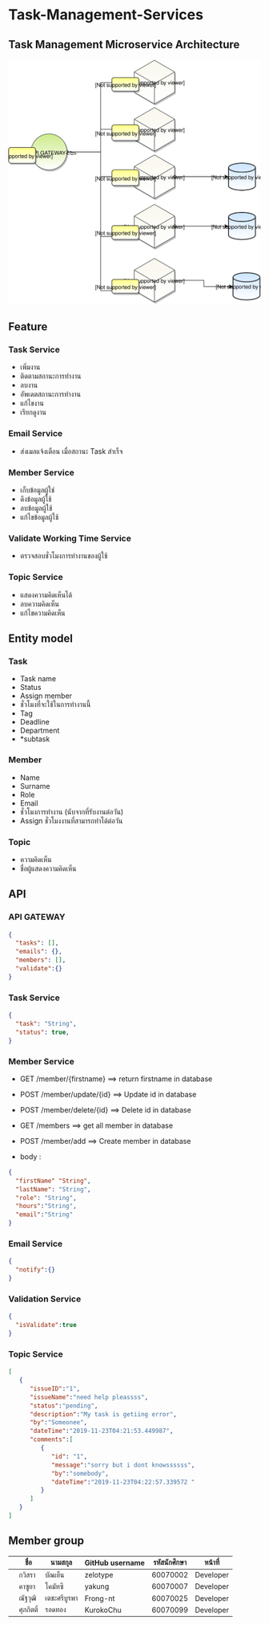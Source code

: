 # Task-Management-Services

## Task Management Microservice Architecture
<img src="Task Management Microservice Architecture.svg">

## Feature
### Task Service
-	เพิ่มงาน 
-	ติดตามสถานะการทำงาน
-	ลบงาน
-	อัพเดตสถานะการทำงาน
-	แก้ไขงาน
-	เรียกดูงาน

### Email Service 
-	ส่งเมลแจ้งเตือน เมื่อสถานะ Task สำเร็จ

### Member Service
-	เก็บข้อมูลผู้ใช่
-	ดึงข้อมูลผู้ใช้
-	ลบข้อมูลผู้ใช้
-	แก้ไขข้อมูลผู้ใช้

### Validate Working Time Service
-	ตรวจสอบชั่วโมงการทำงานของผู้ใช้

### Topic Service
-	แสดงความคิดเห็นได้
-	ลบความคิดเห็น
-	แก้ไขความคิดเห็น

## Entity model
### Task
-	Task name 
-	Status
-	Assign member
-	ชั่วโมงที่จะใช้ในการทำงานนี้
-	Tag
-	Deadline
-	Department
-	*subtask

### Member
-	Name
-	Surname
-	Role
-	Email
-	ชั่วโมงการทำงาน (นับจากที่รับงานต่อวัน)
-	Assign ชั่วโมงงานที่สามารถทำได้ต่อวัน
### Topic
-	ความคิดเห็น
-	ชื่อผู้แสดงความคิดเห็น


## API
### API GATEWAY

```json
{
  "tasks": [],
  "emails": {},
  "members": [],
  "validate":{}
}
```


### Task Service

```json
{
  "task": "String",
  "status": true,
}
```

### Member Service
- GET /member/{firstname} ==> return firstname in database 

- POST /member/update/{id} ==> Update id in database

- POST /member/delete/{id} ==> Delete id in database

- GET /members ==> get all member in database

- POST /member/add ==> Create member in database 
- body :
```json
{
  "firstName" "String",
  "lastName": "String",
  "role": "String",
  "hours":"String",
  "email":"String"
}
```
### Email Service

```json
{
  "notify":{}
}
```

### Validation Service

```json
{
  "isValidate":true
}
```
### Topic Service

```json
[ 
   { 
      "issueID":"1",
      "issueName":"need help pleassss",
      "status":"pending",
      "description":"My task is getiing error",
      "by":"Someonee",
      "dateTime":"2019-11-23T04:21:53.449987",
      "comments":[ 
         { 
            "id": "1",
            "message":"sorry but i dont knowssssss",
            "by":"somebody",
            "dateTime":"2019-11-23T04:22:57.339572 "
         }
      ]
   }
]
```

## Member group
|   | ชื่อ  | นามสกุล  | GitHub username  | รหัสนักศึกษา  | หน้าที่  |
|---|---|---|---|---|---|
|   | กวิสรา  | บัณเย็น  | zelotype  | 60070002  | Developer  |
|   | คาซูยา | โคมัทซึ  | yakung  | 60070007  | Developer  |
|   |  ณัฐวุฒิ | เตชะศรีบูรพา  | Frong-nt  | 60070025  | Developer  |
|   | ศุภกิตติ์  | รอดทอง  | KurokoChu  | 60070099  | Developer  |
